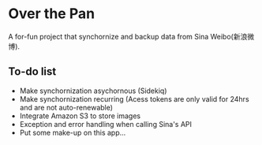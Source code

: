 # Over the Pan

A for-fun project that synchornize and backup data from Sina Weibo(新浪微博).

## To-do list
* Make synchornization asychornous (Sidekiq)
* Make synchornization recurring (Acess tokens are only valid for 24hrs and are not auto-renewable)
* Integrate Amazon S3 to store images
* Exception and error handling when calling Sina's API
* Put some make-up on this app...